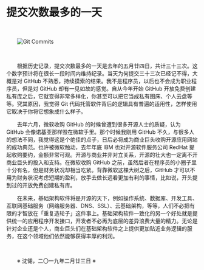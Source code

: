 # 提交次数最多的一天

&emsp;&emsp;

&emsp;&emsp;![Git Commits](https://github.com/voyageplanet/plan42/blob/master/99_file/01_img/20190223-git-commits.png)

&emsp;&emsp;

&emsp;&emsp;根据历史记录，提交次数最多的一天是去年的五月廿四日，共计三十三次。这个数字预计将在很长一段时间内维持纪录。当天为何提交三十三次已经记不得，大概是对 GitHub 不熟悉，持续摸索的结果。我不是程序员，以后也不会成为职业程序员，但是对 GitHub 却有一见如故的感觉。自从今年开始 GitHub 开放免费创建私有库之后，它就变得非常多样化，你甚至可以把它当成私有图床、个人云盘等等。究其原因，我觉得 Git 代码托管软件背后的逻辑具有普遍的适用性，怎样使用它取决于你将它想象成什么样子。

&emsp;&emsp;去年六月，微软收购 GitHub 的时候曾遭到很多开源人士的质疑，认为 GitHub 会像诺基亚那样毁在微软手里。那个时候我刚用 GitHub 不久，与很多人的想法不同，我觉得这是个绝佳的点子，日后必将成为商业巨头收购开源应用网站的成功典范。也许被微软触动，去年年底 IBM 也对开源软件服务公司 RedHat 提起收购要约，金额非常可观。开源与商业并非对立关系，开源的壮大也一定离不开商业巨头的投入和支持。在微软收购 GitHub 之前，虽然后者在程序员的小圈子里十分有名，但是财务状况却相当吃紧。背靠微软这棵大树之后，GitHub 才可以不用为财务状况考虑短期的盈利，放手去做长远看更加有利的事情，比如说，开头提到过的开放免费创建私有库。

&emsp;&emsp;在未来，基础架构软件将是开源的天下，例如操作系统、数据库、开发工具、互联网基础服务（网络服务器、DNS、SSL）、云基础架构，等等，人们不必把有限的才智放在「重复造轮子」这件事上。基础架构软件一致化的另一个好处就是提供统一的应用程序开发接口，开发者不必再为底层的差异浪费大量的精力。无论是针对企业还是个人，商业巨头们在基础架构软件之上提供更加贴近业务逻辑的服务，在这个领域他们依然能够获得丰厚的利润。

&emsp;&emsp;

&emsp;&emsp;※ 沈翎，二〇一九年二月廿三日 ※